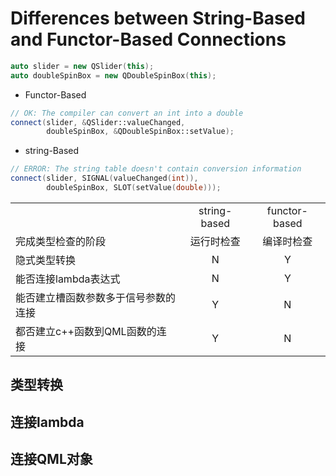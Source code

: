 # Differences between String-Based and Functor-Based Connections

```c++
auto slider = new QSlider(this);
auto doubleSpinBox = new QDoubleSpinBox(this);
```

- Functor-Based

```c++
// OK: The compiler can convert an int into a double
connect(slider, &QSlider::valueChanged,
        doubleSpinBox, &QDoubleSpinBox::setValue);
```

- string-Based

```c++
// ERROR: The string table doesn't contain conversion information
connect(slider, SIGNAL(valueChanged(int)),
        doubleSpinBox, SLOT(setValue(double)));
```

||||
|:--|:--:|:--:|
||string-based|functor-based|
|完成类型检查的阶段|运行时检查|编译时检查|
|隐式类型转换|N|Y|
|能否连接lambda表达式|N|Y|
|能否建立槽函数参数多于信号参数的连接|Y|N|
|都否建立c++函数到QML函数的连接|Y|N|

## 类型转换

## 连接lambda

## 连接QML对象